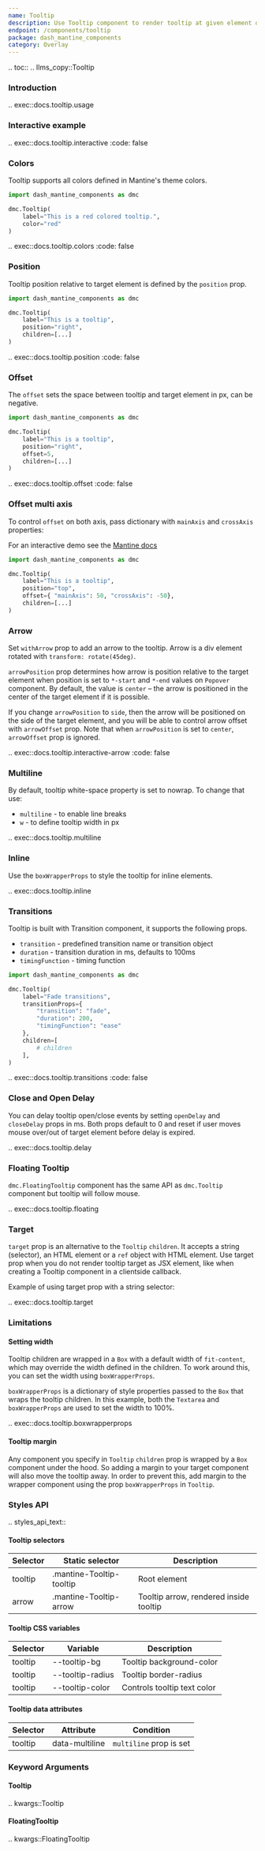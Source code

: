 ```yaml
---
name: Tooltip
description: Use Tooltip component to render tooltip at given element on mouse over or any other event
endpoint: /components/tooltip
package: dash_mantine_components
category: Overlay
---
```


.. toc::
.. llms_copy::Tooltip

### Introduction

.. exec::docs.tooltip.usage

### Interactive example

.. exec::docs.tooltip.interactive
    :code: false


### Colors

Tooltip supports all colors defined in Mantine's theme colors.

```python
import dash_mantine_components as dmc

dmc.Tooltip(
    label="This is a red colored tooltip.",
    color="red"
)
```

.. exec::docs.tooltip.colors
    :code: false



### Position

Tooltip position relative to target element is defined by the `position` prop.


```python
import dash_mantine_components as dmc

dmc.Tooltip(
    label="This is a tooltip",
    position="right",
    children=[...]
)
```

.. exec::docs.tooltip.position
    :code: false

### Offset
The `offset` sets the space between tooltip and target element in px, can be negative.


```python
import dash_mantine_components as dmc

dmc.Tooltip(
    label="This is a tooltip",
    position="right",
    offset=5,
    children=[...]
)
```
.. exec::docs.tooltip.offset
    :code: false

### Offset multi axis

To control `offset` on both axis, pass dictionary with `mainAxis` and `crossAxis` properties:

For an interactive demo see the [Mantine docs](https://mantine.dev/core/tooltip/#offset)

```python
import dash_mantine_components as dmc

dmc.Tooltip(
    label="This is a tooltip",
    position="top",
    offset={ "mainAxis": 50, "crossAxis": -50},
    children=[...]
)
```



### Arrow

Set `withArrow` prop to add an arrow to the tooltip. Arrow is a div element rotated with `transform: rotate(45deg)`.

`arrowPosition` prop determines how arrow is position relative to the target element when position is set to `*-start` 
and `*-end` values on `Popover` component. By default, the value is `center` – the arrow is positioned in the center of
the target element if it is possible.

If you change `arrowPosition` to `side`, then the arrow will be positioned on the side of the target element, and you
will be able to control arrow offset with `arrowOffset` prop. Note that when `arrowPosition` is set to `center`, 
`arrowOffset` prop is ignored.

.. exec::docs.tooltip.interactive-arrow
    :code: false


### Multiline

By default, tooltip white-space property is set to nowrap. To change that use:

* `multiline` - to enable line breaks
* `w` - to define tooltip width in px

.. exec::docs.tooltip.multiline

### Inline

Use the `boxWrapperProps` to style the tooltip for inline elements.

.. exec::docs.tooltip.inline



### Transitions

Tooltip is built with Transition component, it supports the following props.

* `transition` - predefined transition name or transition object
* `duration` - transition duration in ms, defaults to 100ms
* `timingFunction` - timing function

```python
import dash_mantine_components as dmc

dmc.Tooltip(
    label="Fade transitions",
    transitionProps={
        "transition": "fade", 
        "duration": 200,
        "timingFunction": "ease"
    },
    children=[
        # children
    ],
)
```

.. exec::docs.tooltip.transitions
    :code: false

### Close and Open Delay

You can delay tooltip open/close events by setting `openDelay` and `closeDelay` props in ms. Both props default to 0 
and reset if user moves mouse over/out of target element before delay is expired.

.. exec::docs.tooltip.delay

### Floating Tooltip

`dmc.FloatingTooltip` component has the same API as `dmc.Tooltip` component but tooltip will follow mouse.

.. exec::docs.tooltip.floating


### Target

`target` prop is an alternative to the `Tooltip` `children`. It accepts a string (selector), an HTML element or a `ref`
object with HTML element. Use target prop when you do not render tooltip target as JSX element, like when creating a Tooltip
component in a clientside callback.

Example of using target prop with a string selector:

.. exec::docs.tooltip.target


### Limitations
#### Setting width

Tooltip children are wrapped in a `Box` with a default width of `fit-content`, which may override the width defined in the children. To work around this, you can set the width using `boxWrapperProps`.

`boxWrapperProps` is a dictionary of style properties passed to the `Box` that wraps the tooltip children. In this example, both the `Textarea` and `boxWrapperProps` are used to set the width to 100%.

.. exec::docs.tooltip.boxwrapperprops

#### Tooltip margin

Any component you specify in `Tooltip` `children` prop is wrapped by a `Box` component under the hood. So adding a margin
to your target component will also move the tooltip away. In order to prevent this, add margin to the wrapper component
using the prop `boxWrapperProps` in `Tooltip`.



### Styles API

.. styles_api_text::

#### Tooltip selectors

| Selector | Static selector | Description |
|----------|----------------|-------------|
| tooltip  | .mantine-Tooltip-tooltip | Root element |
| arrow    | .mantine-Tooltip-arrow   | Tooltip arrow, rendered inside tooltip |

#### Tooltip CSS variables

| Selector | Variable | Description |
|----------|----------|-------------|
| tooltip  | --tooltip-bg | Tooltip background-color |
| tooltip  | --tooltip-radius | Tooltip border-radius |
| tooltip  | --tooltip-color | Controls tooltip text color |

#### Tooltip data attributes

| Selector | Attribute | Condition |
|----------|-----------|------------|
| tooltip  | data-multiline | `multiline` prop is set |


### Keyword Arguments

#### Tooltip

.. kwargs::Tooltip

#### FloatingTooltip

.. kwargs::FloatingTooltip
